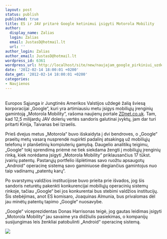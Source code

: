 ```yaml
---
layout: post
status: publish
published: true
title: ES ir JAV pritarė Google ketinimui įsigyti Motorola Mobility
author:
  display_name: Zalias
  login: Zalias
  email: JustasD@hotmail.lt
  url: ''
author_login: Zalias
author_email: JustasD@hotmail.lt
wordpress_id: 6361
wordpress_url: http://localhost/site/new/naujajam_google_pirkiniui_uzdegama_zalia_sviesa/
date: '2012-02-14 18:00:01 +0200'
date_gmt: '2012-02-14 18:00:01 +0200'
categories:
- Naujienos
---
```

<p>
<br />Europos Sąjunga ir Jungtinės Amerikos Valstijos uždegė žalią šviesą korporacijai „Google“, kuri yra artimiausiu metu įsigys mobiliųjų įrenginių gamintoją „Motorola Mobility“, rašoma naujienų portale <a class="ns" href="http://www.zdnet.co.uk/blogs/communication-breakdown-10000030/googles-motorola-buy-gets-green-light-from-us-and-eu-10025405/">ZDnet.co.uk</a>. Tam, kad 12,5 milijardų JAV dolerių vertės sandoris galutinai įvyktų, jam dar turi pritarti Kinija, Taivanas bei Izraelis.  </p>
<p>Prieš dvejus metus „Motorola“ buvo išskaidyta į dvi bendroves, o „Google“ praeitų metų vasarą nusprendė nupirkti padalinį atsakingą už mobiliųjų telefonų ir planšetinių kompiuterių gamybą. Daugelio analitikų teigimu, „Google“ tokį sprendimą priėmė ne tiek siekdama žengti į mobiliųjų įrenginių rinką, kiek norėdama įsigyti „Motorola Mobility“ priklausančius 17 tūkst. įvairių patentų. Pastarųjų portfelio išplėtimas savo ruožtu apsaugotų „Android“ operacinę sistemą savo gaminiuose diegiančius gamintojus nuo taip vadinamų „patentų karų“.</p>
<p>Po svarstymų valdžios institucijose buvo prieita prie išvados, jog šis sandoris neturėtų pakenkti konkurencijai mobiliųjų operacinių sistemų rinkoje, tačiau „Google“ bei jos konkurentai bus stebimi valdžios institucijų. Šis stebėjimas, anot ES komisaro, Joaquinas Almunia, bus privalomas dėl jau minėtų patentų tapimo „Google“ nuosavybe.</p>
<p>„Google“ viceprezidentas Donas Harrisonas teigė, jog gautas leidimas įsigyti „Motorola Mobility“ jau savaime yra didžiulis pasiekimas, o kompanijų susijungimas leis ženkliai patobulinti „Android“ operacinę sistemą. </p>
<p><img src="http://technews.lt/upload/googlemotorola.JPG" /></p>
